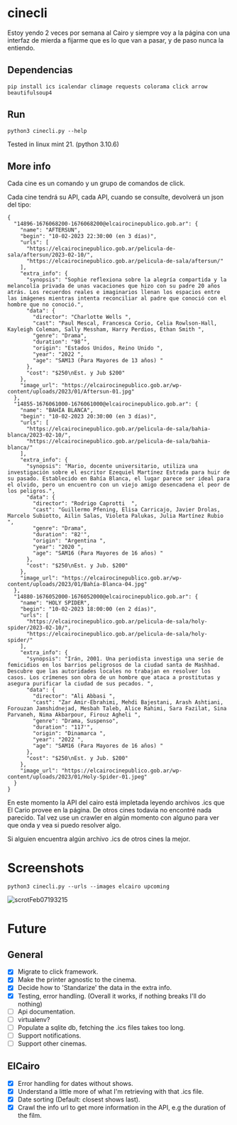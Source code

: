 # cinecli

Estoy yendo 2 veces por semana al Cairo y siempre voy a la página con una interfaz de mierda a fijarme
que es lo que van a pasar, y de paso nunca la entiendo.

## Dependencias

```terminal
pip install ics icalendar climage requests colorama click arrow beautifulsoup4
```

## Run

```terminal
python3 cinecli.py --help
```

Tested in linux mint 21. (python 3.10.6)

## More info
Cada cine es un comando y un grupo de comandos de click.

Cada cine tendrá su API, cada API, cuando se consulte, devolverá un json del tipo:

```terminal
{
  "14896-1676068200-1676068200@elcairocinepublico.gob.ar": {
    "name": "AFTERSUN",
    "begin": "10-02-2023 22:30:00 (en 3 días)",
    "urls": [
      "https://elcairocinepublico.gob.ar/pelicula-de-sala/aftersun/2023-02-10/",
      "https://elcairocinepublico.gob.ar/pelicula-de-sala/aftersun/"
    ],
    "extra_info": {
      "synopsis": "Sophie reflexiona sobre la alegría compartida y la melancolía privada de unas vacaciones que hizo con su padre 20 años atrás. Los recuerdos reales e imaginarios llenan los espacios entre las imágenes mientras intenta reconciliar al padre que conoció con el hombre que no conoció.",
      "data": {
        "director": "Charlotte Wells ",
        "cast": "Paul Mescal, Francesca Corio, Celia Rowlson-Hall, Kayleigh Coleman, Sally Messham, Harry Perdios, Ethan Smith ",
        "genre": "Drama",
        "duration": "98’",
        "origin": "Estados Unidos, Reino Unido ",
        "year": "2022 ",
        "age": "SAM13 (Para Mayores de 13 años) "
      },
      "cost": "$250\nEst. y Jub $200"
    },
    "image_url": "https://elcairocinepublico.gob.ar/wp-content/uploads/2023/01/Aftersun-01.jpg"
  },
  "14855-1676061000-1676061000@elcairocinepublico.gob.ar": {
    "name": "BAHÍA BLANCA",
    "begin": "10-02-2023 20:30:00 (en 3 días)",
    "urls": [
      "https://elcairocinepublico.gob.ar/pelicula-de-sala/bahia-blanca/2023-02-10/",
      "https://elcairocinepublico.gob.ar/pelicula-de-sala/bahia-blanca/"
    ],
    "extra_info": {
      "synopsis": "Mario, docente universitario, utiliza una investigación sobre el escritor Ezequiel Martínez Estrada para huir de su pasado. Establecido en Bahía Blanca, el lugar parece ser ideal para el olvido, pero un encuentro con un viejo amigo desencadena el peor de los peligros.",
      "data": {
        "director": "Rodrigo Caprotti  ",
        "cast": "Guillermo Pfening, Elisa Carricajo, Javier Drolas, Marcelo Subiotto, Ailin Salas, Violeta Palukas, Julia Martínez Rubio ",
        "genre": "Drama",
        "duration": "82'",
        "origin": "Argentina ",
        "year": "2020 ",
        "age": "SAM16 (Para Mayores de 16 años) "
      },
      "cost": "$250\nEst. y Jub. $200"
    },
    "image_url": "https://elcairocinepublico.gob.ar/wp-content/uploads/2023/01/Bahía-Blanca-04.jpg"
  },
  "14880-1676052000-1676052000@elcairocinepublico.gob.ar": {
    "name": "HOLY SPIDER",
    "begin": "10-02-2023 18:00:00 (en 2 días)",
    "urls": [
      "https://elcairocinepublico.gob.ar/pelicula-de-sala/holy-spider/2023-02-10/",
      "https://elcairocinepublico.gob.ar/pelicula-de-sala/holy-spider/"
    ],
    "extra_info": {
      "synopsis": "Irán, 2001. Una periodista investiga una serie de femicidios en los barrios peligrosos de la ciudad santa de Mashhad. Descubre que las autoridades locales no trabajan en resolver los casos. Los crímenes son obra de un hombre que ataca a prostitutas y asegura purificar la ciudad de sus pecados. ",
      "data": {
        "director": "Ali Abbasi ",
        "cast": "Zar Amir-Ebrahimi, Mehdi Bajestani, Arash Ashtiani, Forouzan Jamshidnejad, Mesbah Taleb, Alice Rahimi, Sara Fazilat, Sina Parvaneh, Nima Akbarpour, Firouz Agheli ",
        "genre": "Drama, Suspenso",
        "duration": "117'",
        "origin": "Dinamarca ",
        "year": "2022 ",
        "age": "SAM16 (Para Mayores de 16 años) "
      },
      "cost": "$250\nEst. y Jub. $200"
    },
    "image_url": "https://elcairocinepublico.gob.ar/wp-content/uploads/2023/01/Holy-Spider-01.jpeg"
  }
}
```
En este momento la API del cairo está impletada leyendo archivos .ics que El Cario provee en la página.
De otros cines todavía no encontré nada parecido.
Tal vez use un crawler en algún momento con alguno para ver que onda y vea si puedo resolver algo.

Si alguien encuentra algún archivo .ics de otros cines la mejor.

# Screenshots

```terminal
python3 cinecli.py --urls --images elcairo upcoming
```
![scrotFeb07193215](https://user-images.githubusercontent.com/52180403/217381710-9058e282-6213-42d6-82f3-16e1b4fecaea.png)

# Future
## General
- [X] Migrate to click framework.
- [X] Make the printer agnostic to the cinema.
- [X] Decide how to 'Standarize' the data in the extra info.
- [X] Testing, error handling. (Overall it works, if nothing breaks I'll do nothing)
- [ ] Api documentation.
- [ ] virtualenv?
- [ ] Populate a sqlite db, fetching the .ics files takes too long.
- [ ] Support notifications.
- [ ] Support other cinemas.

## ElCairo
- [X] Error handling for dates without shows.
- [X] Understand a little more of what I'm retrieving with that .ics file.
- [X] Date sorting (Default: closest shows last).
- [X] Crawl the info url to get more information in the API, e.g the duration of the film.

